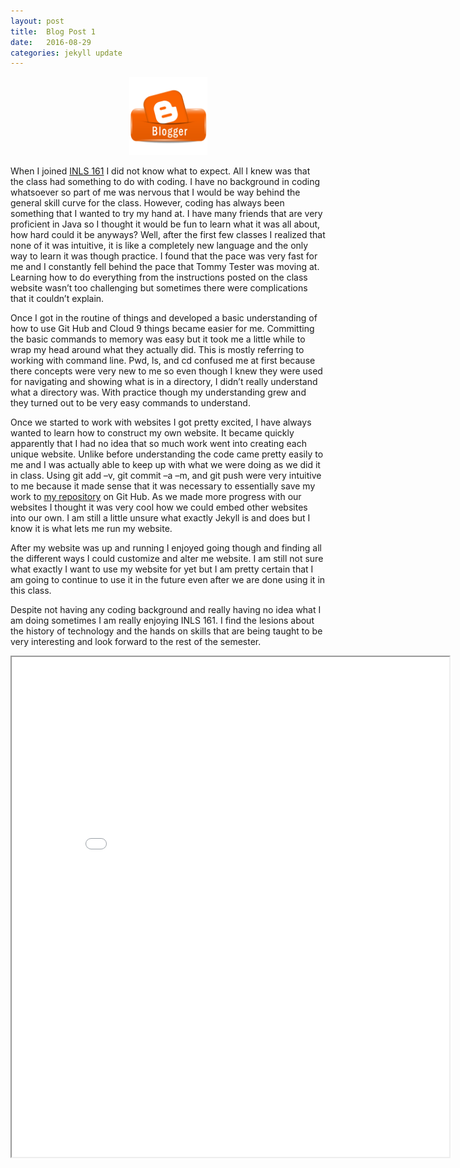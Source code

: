 ```yaml
---
layout: post
title:  Blog Post 1
date:   2016-08-29
categories: jekyll update
---
```

<center>
<img src="/assets/bloggerpic.png" style="width:125px;height:125;">
</center>

<p>When I joined <a href="https://silshack.github.io/inls161fall2016/">INLS 161</a> I did not know what to expect. All I knew was that the class had something to do with coding. I have no background in coding whatsoever so part of me was nervous that I would be way behind the general skill curve for the class. However, coding has always been something that I wanted to try my hand at. I have many friends that are very proficient in Java so I thought it would be fun to learn what it was all about, how hard could it be anyways? Well, after the first few classes I realized that none of it was intuitive, it is like a completely new language and the only way to learn it was though practice. I found that the pace was very fast for me and I constantly fell behind the pace that Tommy Tester was moving at. Learning how to do everything from the instructions posted on the class website wasn’t too challenging but sometimes there were complications that it couldn’t explain.</p> 

<p>Once I got in the routine of things and developed a basic understanding of how to use Git Hub and Cloud 9 things became easier for me. Committing the basic commands to memory was easy but it took me a little while to wrap my head around what they actually did.  This is mostly referring to working with command line. Pwd, ls, and cd confused me at first because there concepts were very new to me so even though I knew they were used for navigating and showing what is in a directory, I didn’t really understand what a directory was. With practice though my understanding grew and they turned out to be very easy commands to understand.</p>

<p>Once we started to work with websites I got pretty excited, I have always wanted to learn how to construct my own website. It became quickly apparently that I had no idea that so much work went into creating each unique website. Unlike before understanding the code came pretty easily to me and I was actually able to keep up with what we were doing as we did it in class. Using git add –v, git commit –a –m, and git push were very intuitive to me because it made sense that it was necessary to essentially save my work to <a href="https://github.com/cltomli/cltomli.github.io">my repository</a> on Git Hub. As we made more progress with our websites I thought it was very cool how we could embed other websites into our own. I am still a little unsure what exactly Jekyll is and does but I know it is what lets me run my website.</p>

<p>After my website was up and running I enjoyed going though and finding all the different ways I could customize and alter me website. I am still not sure what exactly I want to use my website for yet but I am pretty certain that I am going to continue to use it in the future even after we are done using it in this class.</p>

<p>Despite not having any coding background and really having no idea what I am doing sometimes I am really enjoying INLS 161. I find the lesions about the history of technology and the hands on skills that are being taught to be very interesting and look forward to the rest of the semester. </p>

<iframe src="/assets/INLS 161.htm" width="700" height="800"></iframe>
